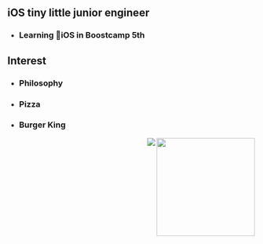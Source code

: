 ## iOS tiny little junior engineer
- ### Learning iOS in Boostcamp 5th

## Interest
- ### Philosophy 
- ### Pizza
- ### Burger King

<img align="right" src="https://user-images.githubusercontent.com/44656036/94061411-4f3c9380-fe20-11ea-89d4-6323e1159b13.png" width="200"/>
<img align="right" src="https://img.shields.io/badge/instagram-E4405F?style=flat-square&logo=instagram&logoColor=white&link=https://www.instagram.com/kyungpyoda_/"/>

<!--
**kyungpyoda/kyungpyoda** is a ✨ _special_ ✨ repository because its `README.md` (this file) appears on your GitHub profile.

Here are some ideas to get you started:

- 🔭 I’m currently working on ...
- 🌱 I’m currently learning ...
- 👯 I’m looking to collaborate on ...
- 🤔 I’m looking for help with ...
- 💬 Ask me about ...
- 📫 How to reach me: ...
- 😄 Pronouns: ...
- ⚡ Fun fact: ...
-->
